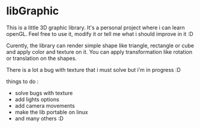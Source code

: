 # libGraphic
This is a little 3D graphic library. It's a personal project where i can learn openGL. Feel free to use it, modify it or tell me what i should improve in it :D

Curently, the library can render simple shape like triangle, rectangle or cube and apply color and texture on it.
You can apply transformation like rotation or translation on the shapes.

There is a lot a bug with texture that i must solve but i'm in progress :D

things to do :

- solve bugs with texture
- add lights options
- add camera movements
- make the lib portable on linux
- and many others :D
